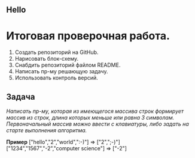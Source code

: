 ## Hello
# Итоговая проверочная работа.
1. Создать репозиторий на GitHub.
2. Нарисовать блок-схему.
3. Снабдить репозиторий файлом README.
4. Написать пр-му решающую задачу.
5. Использовать контроль версий.

## Задача

*Написать пр-му, которая из имеющегося массива строк формирует массив из строк, длина которых меньше или равна 3 символам. Первоначальный массив можно ввести с клавиатуры, либо задать на старте выполнения алгоритма.*

**Пример** 
["hello","2","world",":-)"] => ["2",";-)"]
["1234","1567","-2","computer science"] => ["-2"]